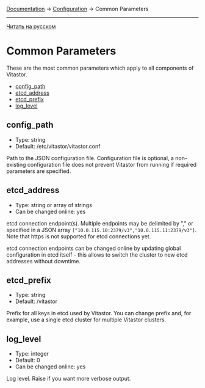 [Documentation](../../README.md#documentation) → [Configuration](../config.en.md) → Common Parameters

-----

[Читать на русском](common.ru.md)

# Common Parameters

These are the most common parameters which apply to all components of Vitastor.

- [config_path](#config_path)
- [etcd_address](#etcd_address)
- [etcd_prefix](#etcd_prefix)
- [log_level](#log_level)

## config_path

- Type: string
- Default: /etc/vitastor/vitastor.conf

Path to the JSON configuration file. Configuration file is optional,
a non-existing configuration file does not prevent Vitastor from
running if required parameters are specified.

## etcd_address

- Type: string or array of strings
- Can be changed online: yes

etcd connection endpoint(s). Multiple endpoints may be delimited by "," or
specified in a JSON array `["10.0.115.10:2379/v3","10.0.115.11:2379/v3"]`.
Note that https is not supported for etcd connections yet.

etcd connection endpoints can be changed online by updating global
configuration in etcd itself - this allows to switch the cluster to new
etcd addresses without downtime.

## etcd_prefix

- Type: string
- Default: /vitastor

Prefix for all keys in etcd used by Vitastor. You can change prefix and, for
example, use a single etcd cluster for multiple Vitastor clusters.

## log_level

- Type: integer
- Default: 0
- Can be changed online: yes

Log level. Raise if you want more verbose output.
